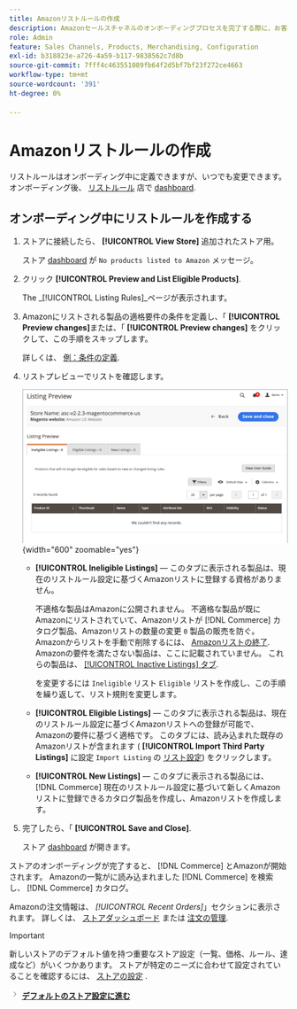 ```yaml
---
title: Amazonリストルールの作成
description: Amazonセールスチャネルのオンボーディングプロセスを完了する際に、お客様のAmazonリストを生成するための最初のリストルールを作成します [!DNL Commerce] 製品。
role: Admin
feature: Sales Channels, Products, Merchandising, Configuration
exl-id: b318823e-a726-4a59-b117-9838562c7d8b
source-git-commit: 7fff4c463551089fb64f2d5bf7bf23f272ce4663
workflow-type: tm+mt
source-wordcount: '391'
ht-degree: 0%

---
```


# Amazonリストルールの作成

リストルールはオンボーディング中に定義できますが、いつでも変更できます。 オンボーディング後、 [リストルール](./listing-rules.md) 店で [dashboard](./amazon-store-dashboard.md).

## オンボーディング中にリストルールを作成する

1. ストアに接続したら、 **[!UICONTROL View Store]** 追加されたストア用。

   ストア [dashboard](./amazon-store-dashboard.md) が `No products listed to Amazon` メッセージ。

1. クリック **[!UICONTROL Preview and List Eligible Products]**.

   The _[!UICONTROL Listing Rules]_ページが表示されます。

1. Amazonにリストされる製品の適格要件の条件を定義し、「 **[!UICONTROL Preview changes]**&#x200B;または、「 **[!UICONTROL Preview changes]** をクリックして、この手順をスキップします。

   詳しくは、 [例：条件の定義](./ob-define-condition-example.md).

1. リストプレビューでリストを確認します。

   ![リストのプレビュー](assets/amazon-ob-listing-preview.png){width="600" zoomable="yes"}

   - **[!UICONTROL Ineligible Listings]**  — このタブに表示される製品は、現在のリストルール設定に基づくAmazonリストに登録する資格がありません。

     不適格な製品はAmazonに公開されません。 不適格な製品が既にAmazonにリストされていて、Amazonリストが [!DNL Commerce] カタログ製品、Amazonリストの数量の変更 `0` 製品の販売を防ぐ。 Amazonからリストを手動で削除するには、 [Amazonリストの終了](./end-listings-manually.md). Amazonの要件を満たさない製品は、ここに記載されていません。 これらの製品は、 [[!UICONTROL Inactive Listings] タブ](./inactive-listings.md).

     を変更するには `Ineligible` リスト `Eligible` リストを作成し、この手順を繰り返して、リスト規則を変更します。

   - **[!UICONTROL Eligible Listings]**  — このタブに表示される製品は、現在のリストルール設定に基づくAmazonリストへの登録が可能で、Amazonの要件に基づく適格です。 このタブには、読み込まれた既存のAmazonリストが含まれます ( **[!UICONTROL Import Third Party Listings]** に設定 `Import Listing` の [リスト設定](./listing-settings.md)) をクリックします。

   - **[!UICONTROL New Listings]**  — このタブに表示される製品には、 [!DNL Commerce] 現在のリストルール設定に基づいて新しくAmazonリストに登録できるカタログ製品を作成し、Amazonリストを作成します。

1. 完了したら、「 **[!UICONTROL Save and Close]**.

   ストア [dashboard](./amazon-store-dashboard.md) が開きます。

ストアのオンボーディングが完了すると、 [!DNL Commerce] とAmazonが開始されます。 Amazonの一覧がに読み込まれました [!DNL Commerce] を検索し、 [!DNL Commerce] カタログ。

Amazonの注文情報は、 _[!UICONTROL Recent Orders]_」セクションに表示されます。 詳しくは、 [ストアダッシュボード](./amazon-store-dashboard.md) または [注文の管理](./managing-orders.md).

>[!IMPORTANT]
>
>新しいストアのデフォルト値を持つ重要なストア設定（一覧、価格、ルール、達成など）がいくつかあります。 ストアが特定のニーズに合わせて設定されていることを確認するには、 [ストアの設定](./default-store-settings.md) .

![次のアイコン](assets/btn-next.png) [**デフォルトのストア設定に進む**](./default-store-settings.md)
